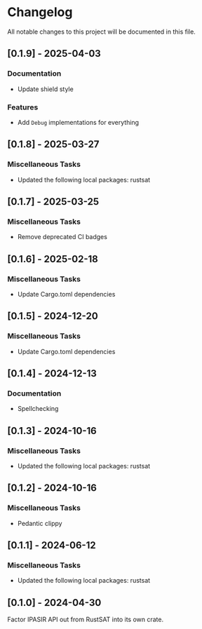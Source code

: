 # Changelog

All notable changes to this project will be documented in this file.

## [0.1.9] - 2025-04-03

### Documentation

- Update shield style

### Features

- Add `Debug` implementations for everything

<!-- generated by git-cliff -->
## [0.1.8] - 2025-03-27

### Miscellaneous Tasks

- Updated the following local packages: rustsat

<!-- generated by git-cliff -->
## [0.1.7] - 2025-03-25

### Miscellaneous Tasks

- Remove deprecated CI badges

<!-- generated by git-cliff -->
## [0.1.6] - 2025-02-18

### Miscellaneous Tasks

- Update Cargo.toml dependencies

<!-- generated by git-cliff -->
## [0.1.5] - 2024-12-20

### Miscellaneous Tasks

- Update Cargo.toml dependencies

<!-- generated by git-cliff -->
## [0.1.4] - 2024-12-13

### Documentation

- Spellchecking

<!-- generated by git-cliff -->
## [0.1.3] - 2024-10-16

### Miscellaneous Tasks

- Updated the following local packages: rustsat

<!-- generated by git-cliff -->
## [0.1.2] - 2024-10-16

### Miscellaneous Tasks

- Pedantic clippy

<!-- generated by git-cliff -->
## [0.1.1] - 2024-06-12

### Miscellaneous Tasks

- Updated the following local packages: rustsat

<!-- generated by git-cliff -->
## [0.1.0] - 2024-04-30

Factor IPASIR API out from RustSAT into its own crate.
